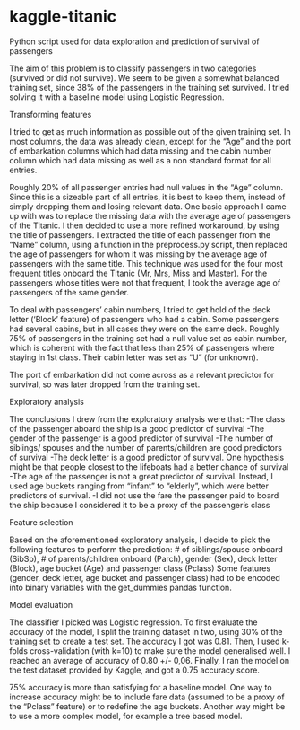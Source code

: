 # kaggle-titanic
Python script used for data exploration and prediction of survival of passengers
 
The aim of this problem is to classify passengers in two categories (survived or did not survive).
We seem to be given a somewhat balanced training set, since 38% of the passengers in the training set survived. I tried solving it with a baseline model using Logistic Regression.

Transforming features

I tried to get as much information as possible out of the given training set. In most columns, the data was already clean, except for the “Age” and the port of embarkation columns which had data missing and the cabin number column which had data missing as well as a non standard format for all entries.

Roughly 20% of all passenger entries had null values in the “Age” column. Since this is a sizeable part of all entries, it is best to keep them, instead of simply dropping them and losing relevant data. One basic approach I came up with was to replace the missing data with the average age of passengers of the Titanic. I then decided to use a more refined workaround, by using the title of passengers. I extracted the title of each passenger from the “Name” column, using a function in the preprocess.py script, then replaced the age of passengers for whom it was missing by the average age of passengers with the same title. This technique was used for the four most frequent titles onboard the Titanic (Mr, Mrs, Miss and Master). For the passengers whose titles were not that frequent, I took the average age of passengers of the same gender.

To deal with passengers’ cabin numbers, I tried to get hold of the deck letter (‘Block’ feature) of passengers who had a cabin. Some passengers had several cabins, but in all cases they were on the same deck. Roughly 75% of passengers in the training set had a null value set as cabin number, which is coherent with the fact that less than 25% of passengers where staying in 1st class. Their cabin letter was set as “U” (for unknown).

The port of embarkation did not come across as a relevant predictor for survival, so was later dropped from the training set.

Exploratory analysis

The conclusions I drew from the exploratory analysis were that:
-The class of the passenger aboard the ship is a good predictor of survival
-The gender of the passenger is a good predictor of survival
-The number of siblings/ spouses and the number of parents/children are good predictors of survival
-The deck letter is a good predictor of survival. One hypothesis might be that people closest to the lifeboats had a better chance of survival
-The age of the passenger is not a great predictor of survival. Instead, I used age buckets ranging from “infant” to “elderly”, which were better predictors of survival.
-I did not use the fare the passenger paid to board the ship because I considered it to be a proxy of the passenger’s class

Feature selection

Based on the aforementioned exploratory analysis, I decide to pick the following features to perform the prediction: # of siblings/spouse onboard (SibSp), # of parents/children onboard (Parch), gender (Sex), deck letter (Block), age bucket (Age) and passenger class (Pclass)
Some features (gender, deck letter, age bucket and passenger class) had to be encoded into binary variables with the get_dummies pandas function.

Model evaluation

The classifier I picked was Logistic regression. To first evaluate the accuracy of the model, I split the training dataset in two, using 30% of the training set to create a test set. The accuracy I got was 0.81. Then, I used k-folds cross-validation (with k=10) to make sure the model generalised well. I reached an average of accuracy of 0.80 +/- 0,06. Finally, I ran the model on the test dataset provided by Kaggle, and got a 0.75 accuracy score.

75% accuracy is more than satisfying for a baseline model. One way to increase accuracy might be to include fare data (assumed to be a proxy of the “Pclass” feature) or to redefine the age buckets. Another way might be to use a more complex model, for example a tree based model.
